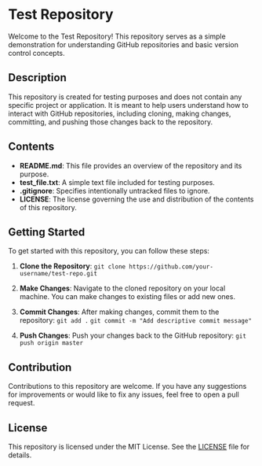 # Test Repository

Welcome to the Test Repository! This repository serves as a simple demonstration for understanding GitHub repositories and basic version control concepts.

## Description

This repository is created for testing purposes and does not contain any specific project or application. It is meant to help users understand how to interact with GitHub repositories, including cloning, making changes, committing, and pushing those changes back to the repository.

## Contents

- **README.md**: This file provides an overview of the repository and its purpose.
- **test_file.txt**: A simple text file included for testing purposes.
- **.gitignore**: Specifies intentionally untracked files to ignore.
- **LICENSE**: The license governing the use and distribution of the contents of this repository.

## Getting Started

To get started with this repository, you can follow these steps:

1. **Clone the Repository**: 
`git clone https://github.com/your-username/test-repo.git`
2. **Make Changes**: 
Navigate to the cloned repository on your local machine. You can make changes to existing files or add new ones.

3. **Commit Changes**: 
After making changes, commit them to the repository:
`git add .`
`git commit -m "Add descriptive commit message"`
4. **Push Changes**:
Push your changes back to the GitHub repository:
`git push origin master`

## Contribution

Contributions to this repository are welcome. If you have any suggestions for improvements or would like to fix any issues, feel free to open a pull request.

## License

This repository is licensed under the MIT License. See the [LICENSE](LICENSE) file for details.
